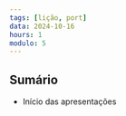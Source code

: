 ```yaml
---
tags: [lição, port]
data: 2024-10-16
hours: 1
modulo: 5
---
```


## Sumário
- Início das apresentações
